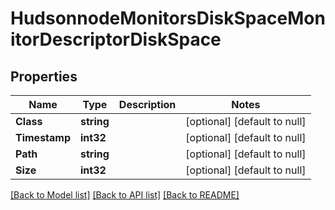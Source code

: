 # HudsonnodeMonitorsDiskSpaceMonitorDescriptorDiskSpace

## Properties
Name | Type | Description | Notes
------------ | ------------- | ------------- | -------------
**Class** | **string** |  | [optional] [default to null]
**Timestamp** | **int32** |  | [optional] [default to null]
**Path** | **string** |  | [optional] [default to null]
**Size** | **int32** |  | [optional] [default to null]

[[Back to Model list]](../README.md#documentation-for-models) [[Back to API list]](../README.md#documentation-for-api-endpoints) [[Back to README]](../README.md)


